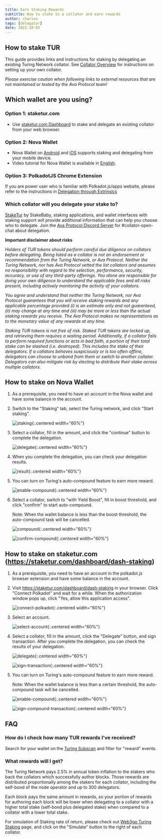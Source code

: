 ```yaml
---
title: Earn Staking Rewards
subtitle: How to stake to a collator and earn rewards
author: charles
tags: [delegator]
date: 2022-10-03
---
```

## How to stake TUR
This guide provides links and instructions for staking by delegating an existing Turing Network collator. See [Collator Overview](https://docs.oak.tech/docs/collators/) for instructions on setting up your own collator.

_Please exercise caution when following links to external resources that are not maintained or tested by the Ava Protocol team!_

## Which wallet are you using?

### Option 1: staketur.com
- Use [staketur.com Dashboard](https://staketur.com/dashboard/dash-staking) to stake and delegate an existing collator from your web browser. 

### Option 2: Nova Wallet
- Nova Wallet on [Android](https://play.google.com/store/apps/details?id=io.novafoundation.nova.market) and [iOS](https://apps.apple.com/us/app/nova-polkadot-kusama-wallet/id1597119355) supports staking and delegating from your mobile device.
- Video tutorial for Nova Wallet is available in [English](https://www.youtube.com/watch?v=UhmNwO4hhRQ).

### Option 3: PolkadotJS Chrome Extension
If you are power user who is familiar with Polkadot.js/apps website, please refer to the instructions in [Delegation through Extrinsics](../delegation-dev)

### Which collator will you delegate your stake to?

[StakeTur](https://staketur.com) by StakeBaby, staking applications, and wallet interfaces with staking support will provide additional information that can help you choose who to delegate. Join the [Ava Protocol Discord Server](https://discord.gg/7W9UDvsbwh) for #collator-open-chat about delegation.

**Important disclaimer about risks**

_Holders of TUR tokens should perform careful due diligence on collators before delegating. Being listed as a collator is not an endorsement or recommendation from the Turing Network, or Ava Protocol. Neither the Turing Network, nor has Ava Protocol vetted the list collators and assumes no responsibility with regard to the selection, performance, security, accuracy, or use of any third-party offerings. You alone are responsible for doing your own diligence to understand the applicable fees and all risks present, including actively monitoring the activity of your collators._

_You agree and understand that neither the Turing Network, nor Ava Protocol guarantees that you will receive staking rewards and any applicable percentage provided (i) is an estimate only and not guaranteed, (ii) may change at any time and (iii) may be more or less than the actual staking rewards you receive. The Ava Protocol makes no representations as to the monetary value of any rewards at any time._

_Staking TUR tokens is not free of risk. Staked TUR tokens are locked up, and retrieving them requires a waiting period. Additionally, if a collator fails to perform required functions or acts in bad faith, a portion of their total stake can be slashed (i.e. destroyed). This includes the stake of their delegators. If a collators behaves suspiciously or is too often offline, delegators can choose to unbond from them or switch to another collator. Delegators can also mitigate risk by electing to distribute their stake across multiple collators._

## How to stake on Nova Wallet

1. As a prerequisite, you need to have an account in the Nova wallet and have some balance in the account.

1. Switch to the "Staking" tab, select the Turing network, and click "Start staking".

    ![staking](../../assets/img/delegation-user/nova/staking.png){:.centered width="60%"}

1. Select a collator, fill in the amount, and click the "continue" button to complete the delegation.

    ![delegate](../../assets/img/delegation-user/nova/delegate.png){:.centered width="60%"}

1. When you complete the delegation, you can check your delegation results.

    ![result](../../assets/img/delegation-user/nova/result.png){:.centered width="60%"}

1. You can turn on Turing's auto-compound feature to earn more reward.

    ![enable-compound](../../assets/img/delegation-user/nova/enable-compound.png){:.centered width="60%"}

1. Select a collator, switch to "with Yield Boost", fill in boost threshold, and click "confirm" to start auto-compound. 
   
   Note: When the wallet balance is less than the boost threshold, the auto-compound task will be cancelled.

    ![compound](../../assets/img/delegation-user/nova/compound.png){:.centered width="60%"}

    ![confirm-compound](../../assets/img/delegation-user/nova/confirm-compound.png){:.centered width="60%"}

## How to stake on staketur.com (https://staketur.com/dashboard/dash-staking)

1. As a prerequisite, you need to have an account in the polkadot.js browser extension and have some balance in the account.

1. Visit https://staketur.com/dashboard/dash-staking in your browser. Click "Connect Polkadot" and wait for a while. When the authorization window pops up, click "Yes, allow this application access".

    ![connect-polkadot](../../assets/img/delegation-user/staketur/connect-polkadot.png){:.centered width="60%"}

1. Select an account.

    ![select-account](../../assets/img/delegation-user/staketur/select-account.png){:.centered width="60%"}

1. Select a collator, fill in the amount, click the "Delegate" button, and sign transaction. After you complete the delegation, you can check the results of your delegation.

    ![delegate](../../assets/img/delegation-user/staketur/delegate.png){:.centered width="60%"}
	
    ![sign-transaction](../../assets/img/delegation-user/staketur/sign-transaction.png){:.centered width="60%"}

1. You can turn on Turing's auto-compound feature to earn more reward. 

    Note: When the wallet balance is less than a certain threshold, the auto-compound task will be cancelled.

    ![enable-compound](../../assets/img/delegation-user/staketur/enable-compound.png){:.centered width="60%"}
    
    ![sign-compound-transaction](../../assets/img/delegation-user/staketur/sign-compound-transaction.png){:.centered width="60%"}

## FAQ

### How do I check how many TUR rewards I’ve received?

Search for your wallet on the [Turing Subscan](https://turing.subscan.io/event?address=YOUR_NOMINATOR_WALLET&module=parachainstaking&event=reward) and filter for "reward" events.

### What rewards will I get?

The Turing Network pays 2.5% in annual token inflation to the stakers who back the collators which successfully author blocks. Those rewards are distributed proportionally among the stakers for each collator, including the self-bond of the node operator and up to 300 delegators.

Each block pays the same amount in rewards, so your portion of rewards for authoring each block will be lower when delegating to a collator with a higher total stake (self-bond plus delegated stake) when compared to a collator with a lower total stake.

For simulation of Staking rate of return, please check out [Web3go Turing Staking](https://app.web3go.xyz/#/TuringStaking) page, and click on the "Simulate" button to the right of each collator.
